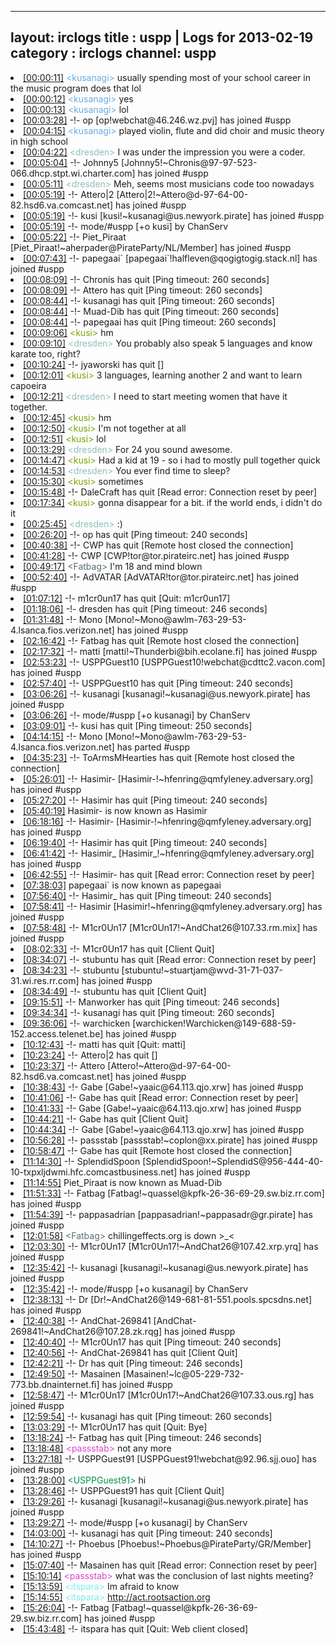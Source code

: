 
---
layout: irclogs
title : uspp | Logs for 2013-02-19
category : irclogs
channel: uspp
---
<li class="logitem"><a href="#00:00:11" name="00:00:11" class="time">[00:00:11]</a> <span class="person" style="color:#6aace3">&lt;kusanagi&gt;</span> usually spending most of your school career in the music program does that lol </li>
<li class="logitem"><a href="#00:00:12" name="00:00:12" class="time">[00:00:12]</a> <span class="person" style="color:#6aace3">&lt;kusanagi&gt;</span> yes </li>
<li class="logitem"><a href="#00:00:13" name="00:00:13" class="time">[00:00:13]</a> <span class="person" style="color:#6aace3">&lt;kusanagi&gt;</span> lol </li>
<li class="logitem"><a href="#00:03:28" name="00:03:28" class="time">[00:03:28]</a> -!- <span class="join">op</span> [op!webchat@46.246.wz.pvj] has joined #uspp </li>
<li class="logitem"><a href="#00:04:15" name="00:04:15" class="time">[00:04:15]</a> <span class="person" style="color:#6aace3">&lt;kusanagi&gt;</span> played violin, flute and did choir and music theory in high school </li>
<li class="logitem"><a href="#00:04:22" name="00:04:22" class="time">[00:04:22]</a> <span class="person" style="color:#90bebd">&lt;dresden&gt;</span> I was under the impression you were a coder. </li>
<li class="logitem"><a href="#00:05:04" name="00:05:04" class="time">[00:05:04]</a> -!- <span class="join">Johnny5</span> [Johnny5!~Chronis@97-97-523-066.dhcp.stpt.wi.charter.com] has joined #uspp </li>
<li class="logitem"><a href="#00:05:11" name="00:05:11" class="time">[00:05:11]</a> <span class="person" style="color:#90bebd">&lt;dresden&gt;</span> Meh, seems most musicians code too nowadays </li>
<li class="logitem"><a href="#00:05:19" name="00:05:19" class="time">[00:05:19]</a> -!- <span class="join">Attero|2</span> [Attero|2!~Attero@d-97-64-00-82.hsd6.va.comcast.net] has joined #uspp </li>
<li class="logitem"><a href="#00:05:19" name="00:05:19" class="time">[00:05:19]</a> -!- <span class="join">kusi</span> [kusi!~kusanagi@us.newyork.pirate] has joined #uspp </li>
<li class="logitem"><a href="#00:05:19" name="00:05:19" class="time">[00:05:19]</a> -!- mode/<span class="mode">#uspp</span> [+o kusi] by ChanServ </li>
<li class="logitem"><a href="#00:05:22" name="00:05:22" class="time">[00:05:22]</a> -!- <span class="join">Piet_Piraat</span> [Piet_Piraat!~aherpader@PirateParty/NL/Member] has joined #uspp </li>
<li class="logitem"><a href="#00:07:43" name="00:07:43" class="time">[00:07:43]</a> -!- <span class="join">papegaai`</span> [papegaai`!halfleven@qogigtogig.stack.nl] has joined #uspp </li>
<li class="logitem"><a href="#00:08:09" name="00:08:09" class="time">[00:08:09]</a> -!- <span class="quit">Chronis</span> has quit [Ping timeout: 260 seconds] </li>
<li class="logitem"><a href="#00:08:09" name="00:08:09" class="time">[00:08:09]</a> -!- <span class="quit">Attero</span> has quit [Ping timeout: 260 seconds] </li>
<li class="logitem"><a href="#00:08:44" name="00:08:44" class="time">[00:08:44]</a> -!- <span class="quit">kusanagi</span> has quit [Ping timeout: 260 seconds] </li>
<li class="logitem"><a href="#00:08:44" name="00:08:44" class="time">[00:08:44]</a> -!- <span class="quit">Muad-Dib</span> has quit [Ping timeout: 260 seconds] </li>
<li class="logitem"><a href="#00:08:44" name="00:08:44" class="time">[00:08:44]</a> -!- <span class="quit">papegaai</span> has quit [Ping timeout: 260 seconds] </li>
<li class="logitem"><a href="#00:09:06" name="00:09:06" class="time">[00:09:06]</a> <span class="person" style="color:#7aa308">&lt;kusi&gt;</span> hm </li>
<li class="logitem"><a href="#00:09:10" name="00:09:10" class="time">[00:09:10]</a> <span class="person" style="color:#90bebd">&lt;dresden&gt;</span> You probably also speak 5 languages and know karate too, right? </li>
<li class="logitem"><a href="#00:10:24" name="00:10:24" class="time">[00:10:24]</a> -!- <span class="quit">jyaworski</span> has quit [] </li>
<li class="logitem"><a href="#00:12:01" name="00:12:01" class="time">[00:12:01]</a> <span class="person" style="color:#7aa308">&lt;kusi&gt;</span> 3 languages, learning another 2 and want to learn capoeira </li>
<li class="logitem"><a href="#00:12:21" name="00:12:21" class="time">[00:12:21]</a> <span class="person" style="color:#90bebd">&lt;dresden&gt;</span> I need to start meeting women that have it together. </li>
<li class="logitem"><a href="#00:12:45" name="00:12:45" class="time">[00:12:45]</a> <span class="person" style="color:#7aa308">&lt;kusi&gt;</span> hm </li>
<li class="logitem"><a href="#00:12:50" name="00:12:50" class="time">[00:12:50]</a> <span class="person" style="color:#7aa308">&lt;kusi&gt;</span> I'm not together at all </li>
<li class="logitem"><a href="#00:12:51" name="00:12:51" class="time">[00:12:51]</a> <span class="person" style="color:#7aa308">&lt;kusi&gt;</span> lol </li>
<li class="logitem"><a href="#00:13:29" name="00:13:29" class="time">[00:13:29]</a> <span class="person" style="color:#90bebd">&lt;dresden&gt;</span> For 24 you sound awesome. </li>
<li class="logitem"><a href="#00:14:47" name="00:14:47" class="time">[00:14:47]</a> <span class="person" style="color:#7aa308">&lt;kusi&gt;</span> Had a kid at 19 - so i had to mostly pull together quick </li>
<li class="logitem"><a href="#00:14:53" name="00:14:53" class="time">[00:14:53]</a> <span class="person" style="color:#90bebd">&lt;dresden&gt;</span> You ever find time to sleep? </li>
<li class="logitem"><a href="#00:15:30" name="00:15:30" class="time">[00:15:30]</a> <span class="person" style="color:#7aa308">&lt;kusi&gt;</span> sometimes </li>
<li class="logitem"><a href="#00:15:48" name="00:15:48" class="time">[00:15:48]</a> -!- <span class="quit">DaleCraft</span> has quit [Read error: Connection reset by peer] </li>
<li class="logitem"><a href="#00:17:34" name="00:17:34" class="time">[00:17:34]</a> <span class="person" style="color:#7aa308">&lt;kusi&gt;</span> gonna disappear for a bit. if the world ends, i didn't do it </li>
<li class="logitem"><a href="#00:25:45" name="00:25:45" class="time">[00:25:45]</a> <span class="person" style="color:#90bebd">&lt;dresden&gt;</span> :) </li>
<li class="logitem"><a href="#00:26:20" name="00:26:20" class="time">[00:26:20]</a> -!- <span class="quit">op</span> has quit [Ping timeout: 240 seconds] </li>
<li class="logitem"><a href="#00:40:38" name="00:40:38" class="time">[00:40:38]</a> -!- <span class="quit">CWP</span> has quit [Remote host closed the connection] </li>
<li class="logitem"><a href="#00:41:28" name="00:41:28" class="time">[00:41:28]</a> -!- <span class="join">CWP</span> [CWP!tor@tor.pirateirc.net] has joined #uspp </li>
<li class="logitem"><a href="#00:49:17" name="00:49:17" class="time">[00:49:17]</a> <span class="person" style="color:#596d73">&lt;Fatbag&gt;</span> I'm 18 and mind blown </li>
<li class="logitem"><a href="#00:52:40" name="00:52:40" class="time">[00:52:40]</a> -!- <span class="join">AdVATAR</span> [AdVATAR!tor@tor.pirateirc.net] has joined #uspp </li>
<li class="logitem"><a href="#01:07:12" name="01:07:12" class="time">[01:07:12]</a> -!- <span class="quit">m1cr0un17</span> has quit [Quit: m1cr0un17] </li>
<li class="logitem"><a href="#01:18:06" name="01:18:06" class="time">[01:18:06]</a> -!- <span class="quit">dresden</span> has quit [Ping timeout: 246 seconds] </li>
<li class="logitem"><a href="#01:31:48" name="01:31:48" class="time">[01:31:48]</a> -!- <span class="join">Mono</span> [Mono!~Mono@awlm-763-29-53-4.lsanca.fios.verizon.net] has joined #uspp </li>
<li class="logitem"><a href="#02:16:42" name="02:16:42" class="time">[02:16:42]</a> -!- <span class="quit">Fatbag</span> has quit [Remote host closed the connection] </li>
<li class="logitem"><a href="#02:17:32" name="02:17:32" class="time">[02:17:32]</a> -!- <span class="join">matti</span> [matti!~Thunderbi@bih.ecolane.fi] has joined #uspp </li>
<li class="logitem"><a href="#02:53:23" name="02:53:23" class="time">[02:53:23]</a> -!- <span class="join">USPPGuest10</span> [USPPGuest10!webchat@cdttc2.vacon.com] has joined #uspp </li>
<li class="logitem"><a href="#02:57:40" name="02:57:40" class="time">[02:57:40]</a> -!- <span class="quit">USPPGuest10</span> has quit [Ping timeout: 240 seconds] </li>
<li class="logitem"><a href="#03:06:26" name="03:06:26" class="time">[03:06:26]</a> -!- <span class="join">kusanagi</span> [kusanagi!~kusanagi@us.newyork.pirate] has joined #uspp </li>
<li class="logitem"><a href="#03:06:26" name="03:06:26" class="time">[03:06:26]</a> -!- mode/<span class="mode">#uspp</span> [+o kusanagi] by ChanServ </li>
<li class="logitem"><a href="#03:09:01" name="03:09:01" class="time">[03:09:01]</a> -!- <span class="quit">kusi</span> has quit [Ping timeout: 250 seconds] </li>
<li class="logitem"><a href="#04:14:15" name="04:14:15" class="time">[04:14:15]</a> -!- <span class="part">Mono</span> [Mono!~Mono@awlm-763-29-53-4.lsanca.fios.verizon.net] has parted #uspp </li>
<li class="logitem"><a href="#04:35:23" name="04:35:23" class="time">[04:35:23]</a> -!- <span class="quit">ToArmsMHearties</span> has quit [Remote host closed the connection] </li>
<li class="logitem"><a href="#05:26:01" name="05:26:01" class="time">[05:26:01]</a> -!- <span class="join">Hasimir-</span> [Hasimir-!~hfenring@qmfyleney.adversary.org] has joined #uspp </li>
<li class="logitem"><a href="#05:27:20" name="05:27:20" class="time">[05:27:20]</a> -!- <span class="quit">Hasimir</span> has quit [Ping timeout: 240 seconds] </li>
<li class="logitem"><a href="#05:40:19" name="05:40:19" class="time">[05:40:19]</a> <span class="nick">Hasimir-</span> is now known as <span class="nick">Hasimir</span> </li>
<li class="logitem"><a href="#06:18:16" name="06:18:16" class="time">[06:18:16]</a> -!- <span class="join">Hasimir-</span> [Hasimir-!~hfenring@qmfyleney.adversary.org] has joined #uspp </li>
<li class="logitem"><a href="#06:19:40" name="06:19:40" class="time">[06:19:40]</a> -!- <span class="quit">Hasimir</span> has quit [Ping timeout: 240 seconds] </li>
<li class="logitem"><a href="#06:41:42" name="06:41:42" class="time">[06:41:42]</a> -!- <span class="join">Hasimir_</span> [Hasimir_!~hfenring@qmfyleney.adversary.org] has joined #uspp </li>
<li class="logitem"><a href="#06:42:55" name="06:42:55" class="time">[06:42:55]</a> -!- <span class="quit">Hasimir-</span> has quit [Read error: Connection reset by peer] </li>
<li class="logitem"><a href="#07:38:03" name="07:38:03" class="time">[07:38:03]</a> <span class="nick">papegaai`</span> is now known as <span class="nick">papegaai</span> </li>
<li class="logitem"><a href="#07:56:40" name="07:56:40" class="time">[07:56:40]</a> -!- <span class="quit">Hasimir_</span> has quit [Ping timeout: 240 seconds] </li>
<li class="logitem"><a href="#07:58:41" name="07:58:41" class="time">[07:58:41]</a> -!- <span class="join">Hasimir</span> [Hasimir!~hfenring@qmfyleney.adversary.org] has joined #uspp </li>
<li class="logitem"><a href="#07:58:48" name="07:58:48" class="time">[07:58:48]</a> -!- <span class="join">M1cr0Un17</span> [M1cr0Un17!~AndChat26@107.33.rm.mix] has joined #uspp </li>
<li class="logitem"><a href="#08:02:33" name="08:02:33" class="time">[08:02:33]</a> -!- <span class="quit">M1cr0Un17</span> has quit [Client Quit] </li>
<li class="logitem"><a href="#08:34:07" name="08:34:07" class="time">[08:34:07]</a> -!- <span class="quit">stubuntu</span> has quit [Read error: Connection reset by peer] </li>
<li class="logitem"><a href="#08:34:23" name="08:34:23" class="time">[08:34:23]</a> -!- <span class="join">stubuntu</span> [stubuntu!~stuartjam@wvd-31-71-037-31.wi.res.rr.com] has joined #uspp </li>
<li class="logitem"><a href="#08:34:49" name="08:34:49" class="time">[08:34:49]</a> -!- <span class="quit">stubuntu</span> has quit [Client Quit] </li>
<li class="logitem"><a href="#09:15:51" name="09:15:51" class="time">[09:15:51]</a> -!- <span class="quit">Manworker</span> has quit [Ping timeout: 246 seconds] </li>
<li class="logitem"><a href="#09:34:34" name="09:34:34" class="time">[09:34:34]</a> -!- <span class="quit">kusanagi</span> has quit [Ping timeout: 260 seconds] </li>
<li class="logitem"><a href="#09:36:06" name="09:36:06" class="time">[09:36:06]</a> -!- <span class="join">warchicken</span> [warchicken!Warchicken@149-688-59-152.access.telenet.be] has joined #uspp </li>
<li class="logitem"><a href="#10:12:43" name="10:12:43" class="time">[10:12:43]</a> -!- <span class="quit">matti</span> has quit [Quit: matti] </li>
<li class="logitem"><a href="#10:23:24" name="10:23:24" class="time">[10:23:24]</a> -!- <span class="quit">Attero|2</span> has quit [] </li>
<li class="logitem"><a href="#10:23:37" name="10:23:37" class="time">[10:23:37]</a> -!- <span class="join">Attero</span> [Attero!~Attero@d-97-64-00-82.hsd6.va.comcast.net] has joined #uspp </li>
<li class="logitem"><a href="#10:38:43" name="10:38:43" class="time">[10:38:43]</a> -!- <span class="join">Gabe</span> [Gabe!~yaaic@64.113.qjo.xrw] has joined #uspp </li>
<li class="logitem"><a href="#10:41:06" name="10:41:06" class="time">[10:41:06]</a> -!- <span class="quit">Gabe</span> has quit [Read error: Connection reset by peer] </li>
<li class="logitem"><a href="#10:41:33" name="10:41:33" class="time">[10:41:33]</a> -!- <span class="join">Gabe</span> [Gabe!~yaaic@64.113.qjo.xrw] has joined #uspp </li>
<li class="logitem"><a href="#10:44:21" name="10:44:21" class="time">[10:44:21]</a> -!- <span class="quit">Gabe</span> has quit [Client Quit] </li>
<li class="logitem"><a href="#10:44:34" name="10:44:34" class="time">[10:44:34]</a> -!- <span class="join">Gabe</span> [Gabe!~yaaic@64.113.qjo.xrw] has joined #uspp </li>
<li class="logitem"><a href="#10:56:28" name="10:56:28" class="time">[10:56:28]</a> -!- <span class="join">passstab</span> [passstab!~coplon@xx.pirate] has joined #uspp </li>
<li class="logitem"><a href="#10:58:47" name="10:58:47" class="time">[10:58:47]</a> -!- <span class="quit">Gabe</span> has quit [Remote host closed the connection] </li>
<li class="logitem"><a href="#11:14:30" name="11:14:30" class="time">[11:14:30]</a> -!- <span class="join">SplendidSpoon</span> [SplendidSpoon!~SplendidS@956-444-40-10-txpxljdwmi.hfc.comcastbusiness.net] has joined #uspp </li>
<li class="logitem"><a href="#11:14:55" name="11:14:55" class="time">[11:14:55]</a> <span class="nick">Piet_Piraat</span> is now known as <span class="nick">Muad-Dib</span> </li>
<li class="logitem"><a href="#11:51:33" name="11:51:33" class="time">[11:51:33]</a> -!- <span class="join">Fatbag</span> [Fatbag!~quassel@kpfk-26-36-69-29.sw.biz.rr.com] has joined #uspp </li>
<li class="logitem"><a href="#11:54:39" name="11:54:39" class="time">[11:54:39]</a> -!- <span class="join">pappasadrian</span> [pappasadrian!~pappasadr@gr.pirate] has joined #uspp </li>
<li class="logitem"><a href="#12:01:58" name="12:01:58" class="time">[12:01:58]</a> <span class="person" style="color:#596d73">&lt;Fatbag&gt;</span> chillingeffects.org is down &gt;_&lt; </li>
<li class="logitem"><a href="#12:03:30" name="12:03:30" class="time">[12:03:30]</a> -!- <span class="join">M1cr0Un17</span> [M1cr0Un17!~AndChat26@107.42.xrp.yrq] has joined #uspp </li>
<li class="logitem"><a href="#12:35:42" name="12:35:42" class="time">[12:35:42]</a> -!- <span class="join">kusanagi</span> [kusanagi!~kusanagi@us.newyork.pirate] has joined #uspp </li>
<li class="logitem"><a href="#12:35:42" name="12:35:42" class="time">[12:35:42]</a> -!- mode/<span class="mode">#uspp</span> [+o kusanagi] by ChanServ </li>
<li class="logitem"><a href="#12:38:13" name="12:38:13" class="time">[12:38:13]</a> -!- <span class="join">Dr</span> [Dr!~AndChat26@149-681-81-551.pools.spcsdns.net] has joined #uspp </li>
<li class="logitem"><a href="#12:40:38" name="12:40:38" class="time">[12:40:38]</a> -!- <span class="join">AndChat-269841</span> [AndChat-269841!~AndChat26@107.28.zk.rqg] has joined #uspp </li>
<li class="logitem"><a href="#12:40:40" name="12:40:40" class="time">[12:40:40]</a> -!- <span class="quit">M1cr0Un17</span> has quit [Ping timeout: 240 seconds] </li>
<li class="logitem"><a href="#12:40:56" name="12:40:56" class="time">[12:40:56]</a> -!- <span class="quit">AndChat-269841</span> has quit [Client Quit] </li>
<li class="logitem"><a href="#12:42:21" name="12:42:21" class="time">[12:42:21]</a> -!- <span class="quit">Dr</span> has quit [Ping timeout: 246 seconds] </li>
<li class="logitem"><a href="#12:49:50" name="12:49:50" class="time">[12:49:50]</a> -!- <span class="join">Masainen</span> [Masainen!~lc@05-229-732-773.bb.dnainternet.fi] has joined #uspp </li>
<li class="logitem"><a href="#12:58:47" name="12:58:47" class="time">[12:58:47]</a> -!- <span class="join">M1cr0Un17</span> [M1cr0Un17!~AndChat26@107.33.ous.rg] has joined #uspp </li>
<li class="logitem"><a href="#12:59:54" name="12:59:54" class="time">[12:59:54]</a> -!- <span class="quit">kusanagi</span> has quit [Ping timeout: 260 seconds] </li>
<li class="logitem"><a href="#13:03:29" name="13:03:29" class="time">[13:03:29]</a> -!- <span class="quit">M1cr0Un17</span> has quit [Quit: Bye] </li>
<li class="logitem"><a href="#13:18:24" name="13:18:24" class="time">[13:18:24]</a> -!- <span class="quit">Fatbag</span> has quit [Ping timeout: 246 seconds] </li>
<li class="logitem"><a href="#13:18:48" name="13:18:48" class="time">[13:18:48]</a> <span class="person" style="color:#dc45d1">&lt;passstab&gt;</span> not any more </li>
<li class="logitem"><a href="#13:27:18" name="13:27:18" class="time">[13:27:18]</a> -!- <span class="join">USPPGuest91</span> [USPPGuest91!webchat@92.96.sjj.ouo] has joined #uspp </li>
<li class="logitem"><a href="#13:28:00" name="13:28:00" class="time">[13:28:00]</a> <span class="person" style="color:#01924c">&lt;USPPGuest91&gt;</span> hi </li>
<li class="logitem"><a href="#13:28:46" name="13:28:46" class="time">[13:28:46]</a> -!- <span class="quit">USPPGuest91</span> has quit [Client Quit] </li>
<li class="logitem"><a href="#13:29:26" name="13:29:26" class="time">[13:29:26]</a> -!- <span class="join">kusanagi</span> [kusanagi!~kusanagi@us.newyork.pirate] has joined #uspp </li>
<li class="logitem"><a href="#13:29:27" name="13:29:27" class="time">[13:29:27]</a> -!- mode/<span class="mode">#uspp</span> [+o kusanagi] by ChanServ </li>
<li class="logitem"><a href="#14:03:00" name="14:03:00" class="time">[14:03:00]</a> -!- <span class="quit">kusanagi</span> has quit [Ping timeout: 240 seconds] </li>
<li class="logitem"><a href="#14:10:27" name="14:10:27" class="time">[14:10:27]</a> -!- <span class="join">Phoebus</span> [Phoebus!~Phoebus@PirateParty/GR/Member] has joined #uspp </li>
<li class="logitem"><a href="#15:07:40" name="15:07:40" class="time">[15:07:40]</a> -!- <span class="quit">Masainen</span> has quit [Read error: Connection reset by peer] </li>
<li class="logitem"><a href="#15:10:14" name="15:10:14" class="time">[15:10:14]</a> <span class="person" style="color:#dc45d1">&lt;passstab&gt;</span> what was the conclusion of last nights meeting? </li>
<li class="logitem"><a href="#15:13:59" name="15:13:59" class="time">[15:13:59]</a> <span class="person" style="color:#7deee6">&lt;itspara&gt;</span> Im afraid to know </li>
<li class="logitem"><a href="#15:14:55" name="15:14:55" class="time">[15:14:55]</a> <span class="person" style="color:#7deee6">&lt;itspara&gt;</span> <a href="http://act.rootsaction.org/p/dia/action/public/?action_KEY=7348" target="_blank">http://act.rootsaction.org</a> </li>
<li class="logitem"><a href="#15:26:04" name="15:26:04" class="time">[15:26:04]</a> -!- <span class="join">Fatbag</span> [Fatbag!~quassel@kpfk-26-36-69-29.sw.biz.rr.com] has joined #uspp </li>
<li class="logitem"><a href="#15:43:48" name="15:43:48" class="time">[15:43:48]</a> -!- <span class="quit">itspara</span> has quit [Quit: Web client closed] </li>


